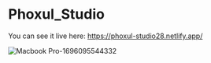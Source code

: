 # Phoxul_Studio

 You can see it live here: https://phoxul-studio28.netlify.app/

![Macbook Pro-1696095544332](https://github.com/Alexandra2888/Phoxul_Studio/assets/76844097/e2bb900f-d2d7-49dd-8e00-1efd8ae72041)
